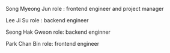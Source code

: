 Song Myeong Jun
role : frontend engineer and project manager

Lee Ji Su
role : backend engineer

Seong Hak Gweon
role: backend enginner

Park Chan Bin
role: frontend engineer
